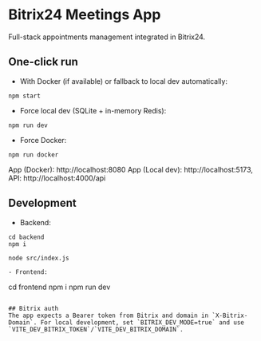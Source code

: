 # Bitrix24 Meetings App

Full-stack appointments management integrated in Bitrix24.


## One-click run

- With Docker (if available) or fallback to local dev automatically:
```
npm start
```
- Force local dev (SQLite + in-memory Redis):
```
npm run dev
```
- Force Docker:
```
npm run docker
```

App (Docker): http://localhost:8080
App (Local dev): http://localhost:5173, API: http://localhost:4000/api


## Development

- Backend:
```
cd backend
npm i

node src/index.js

- Frontend:
```
cd frontend
npm i
npm run dev
```

## Bitrix auth
The app expects a Bearer token from Bitrix and domain in `X-Bitrix-Domain`. For local development, set `BITRIX_DEV_MODE=true` and use `VITE_DEV_BITRIX_TOKEN`/`VITE_DEV_BITRIX_DOMAIN`.
